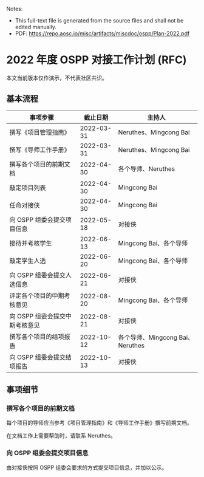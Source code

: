 Notes:

- This full-text file is generated from the source files and shall not be edited manually.
- PDF: https://repo.aosc.io/misc/artifacts/miscdoc/ospp/Plan-2022.pdf



# 2022 年度 OSPP 对接工作计划 (RFC)


本文当前版本仅作演示，不代表社区共识。


## 基本流程

| 事项步骤                       | 截止日期   | 主持人                           |
| ------------------------------ | ---------- | -------------------------------- |
| 撰写《项目管理指南》           | 2022-03-31 | Neruthes、Mingcong Bai           |
| 撰写《导师工作手册》           | 2022-03-31 | Neruthes、Mingcong Bai           |
| 撰写各个项目的前期文档         | 2022-04-30 | 各个导师、Neruthes               |
| 敲定项目列表                   | 2022-04-30 | Mingcong Bai                     |
| 任命对接侠                     | 2022-04-30 | Mingcong Bai                     |
| 向 OSPP 组委会提交项目信息     | 2022-05-18 | 对接侠                           |
| 接待并考核学生                 | 2022-06-13 | Mingcong Bai、各个导师           |
| 敲定学生人选                   | 2022-06-20 | Mingcong Bai、各个导师           |
| 向 OSPP 组委会提交人选信息     | 2022-06-21 | 对接侠                           |
| 评定各个项目的中期考核意见     | 2022-08-20 | Mingcong Bai、各个导师           |
| 向 OSPP 组委会提交中期考核意见 | 2022-08-21 | 对接侠                           |
| 撰写各个项目的结项报告         | 2022-10-12 | 各个导师、Mingcong Bai、Neruthes |
| 向 OSPP 组委会提交结项报告     | 2022-10-13 | 对接侠                           |



## 事项细节

### 撰写各个项目的前期文档

每个项目的导师应当参考《项目管理指南》和《导师工作手册》撰写前期文档。

在文档工作上需要帮助时，请联系 Neruthes。

### 向 OSPP 组委会提交项目信息

由对接侠按照 OSPP 组委会要求的方式提交项目信息，并加以公示。
